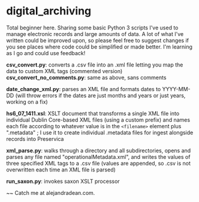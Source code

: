 # digital_archiving
Total beginner here. Sharing some basic Python 3 scripts I've used to manage electronic records and large amounts of data. A lot of what I've written could be improved upon, so please feel free to suggest changes if you see places where code could be simplified or made better. I'm learning as I go and could use feedback!

**csv_convert.py**: converts a .csv file into an .xml file letting you map the data to custom XML tags (commented version)
**csv_convert_no_comments.py**: same as above, sans comments

**date_change_xml.py**: parses an XML file and formats dates to YYYY-MM-DD (will throw errors if the dates are just months and years or just years, working on a fix)

**hs6_07_1411.xsl**: XSLT document that transforms a single XML file into individual Dublin Core-based XML files (using a custom prefix) and names each file according to whatever value is in the `<filename>` element plus ".metadata" ; I use it to create individual .metadata files for ingest alongside records into Preservica

**xml_parse.py**: walks through a directory and all subdirectories, opens and parses any file named "operationalMetadata.xml", and writes the values of three specified XML tags to a .csv file (values are appended, so .csv is not overwritten each time an XML file is parsed)

**run_saxon.py**: invokes saxon XSLT processor 


~~ Catch me at alejandradean.com.

